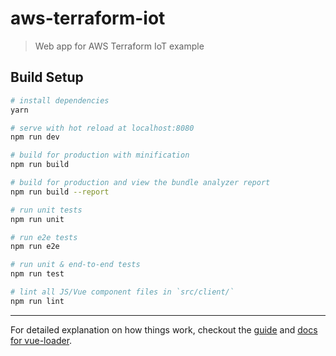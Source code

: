 # aws-terraform-iot

> Web app for AWS Terraform IoT example

## Build Setup

``` bash
# install dependencies
yarn

# serve with hot reload at localhost:8080
npm run dev

# build for production with minification
npm run build

# build for production and view the bundle analyzer report
npm run build --report

# run unit tests
npm run unit

# run e2e tests
npm run e2e

# run unit & end-to-end tests
npm run test

# lint all JS/Vue component files in `src/client/`
npm run lint
```

---

For detailed explanation on how things work, checkout the [guide](http://vuejs-templates.github.io/webpack/) and [docs for vue-loader](http://vuejs.github.io/vue-loader).
